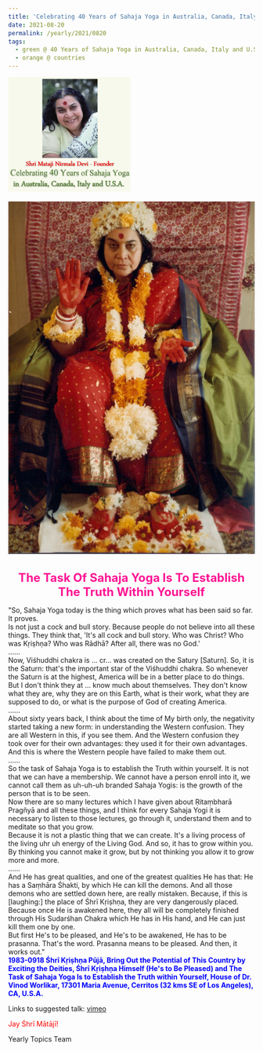 ```yaml
---
title: 'Celebrating 40 Years of Sahaja Yoga in Australia, Canada, Italy and U.S.A. and its Culture, Post 32'
date: 2021-08-20
permalink: /yearly/2021/0820
tags:
  - green @ 40 Years of Sahaja Yoga in Australia, Canada, Italy and U.S.A. and its Culture
  - orange @ countries
---
```


<div style="text-align: left"><img src="/images/Celebrating40YearsSahajaYoga.png" width="250" /></div><br>

<div style="text-align: center"><img src="/images/image744.png" /></div>

<br>
<p style="color:DeepPink; text-align:center">
<font size="+2"><b>The Task Of Sahaja Yoga Is To Establish The Truth Within Yourself</b><br></font>
</p>

<p>
"So, Sahaja Yoga today is the thing which proves what has been said so far. It proves.<br>
Is not just a cock and bull story. Because people do not believe into all these things. They think that, 'It's all cock and bull story. Who was Christ? Who was Kṛiṣhṇa? Who was Rādhā? After all, there was no God.'<br>
......<br>
Now, Viśhuddhi chakra is ... cr... was created on the Satury [Saturn]. So, it is the Saturn: that's the important star of the Viśhuddhi chakra. So whenever the Saturn is at the highest, America will be in a better place to do things. But I don't think they at ... know much about themselves. They don't know what they are, why they are on this Earth, what is their work, what they are supposed to do, or what is the purpose of God of creating America.<br>
......<br>
About sixty years back, I think about the time of My birth only, the negativity started taking a new form: in understanding the Western confusion. They are all Western in this, if you see them. And the Western confusion they took over for their own advantages: they used it for their own advantages. And this is where the Western people have failed to make them out.<br>
......<br>
So the task of Sahaja Yoga is to establish the Truth within yourself. It is not that we can have a membership. We cannot have a person enroll into it, we cannot call them as uh-uh-uh branded Sahaja Yogis: is the growth of the person that is to be seen.<br>
Now there are so many lectures which I have given about Ṛitaṃbharā Pragñyā and all these things, and I think for every Sahaja Yogi it is necessary to listen to those lectures, go through it, understand them and to meditate so that you grow.<br>
Because it is not a plastic thing that we can create. It's a living process of the living uhr uh energy of the Living God. And so, it has to grow within you. By thinking you cannot make it grow, but by not thinking you allow it to grow more and more.<br>
......<br>
And He has great qualities, and one of the greatest qualities He has that: He has a Saṃhāra Śhakti, by which He can kill the demons. And all those demons who are settled down here, are really mistaken. Because, if this is [laughing:] the place of Śhrī Kṛiṣhṇa, they are very dangerously placed. Because once He is awakened here, they all will be completely finished through His Sudarśhan Chakra which He has in His hand, and He can just kill them one by one.<br>
But first He's to be pleased, and He's to be awakened, He has to be prasanna. That's the word. Prasanna means to be pleased. And then, it works out."<br>
<font color="blue"><b>1983-0918 Śhrī Kṛiṣhṇa Pūjā, Bring Out the Potential of This Country by Exciting the Deities, Śhrī Kṛiṣhṇa Himself (He's to Be Pleased) and The Task of Sahaja Yoga Is to Establish the Truth within Yourself, House of Dr. Vinod Worlikar, 17301 Maria Avenue, Cerritos (32 kms SE of Los Angeles), CA, U.S.A.</b></font><br>
</p>

Links to suggested talk: <a href="https://vimeo.com/560322925"> vimeo</a><br>

<p style="color:red;">Jay Śhrī Mātājī!<br></p>

Yearly Topics Team